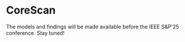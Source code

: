 # CoreScan
The models and findings will be made available before the IEEE S&P'25 conference. Stay tuned!
